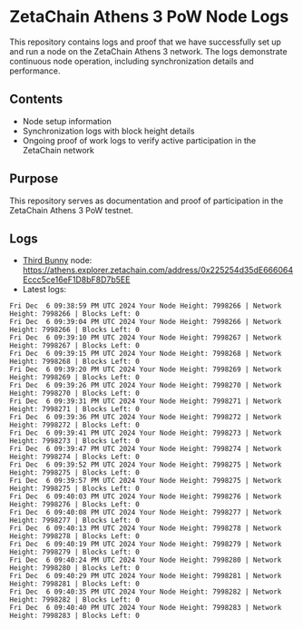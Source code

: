 # ZetaChain Athens 3 PoW Node Logs
This repository contains logs and proof that we have successfully set up and run a node on the ZetaChain Athens 3 network. The logs demonstrate continuous node operation, including synchronization details and performance.

## Contents
- Node setup information
- Synchronization logs with block height details
- Ongoing proof of work logs to verify active participation in the ZetaChain network

## Purpose
This repository serves as documentation and proof of participation in the ZetaChain Athens 3 PoW testnet.

## Logs

- [Third Bunny](https://thirdbunny.xyz/) node: https://athens.explorer.zetachain.com/address/0x225254d35dE666064Eccc5ce16eF1D8bF8D7b5EE
- Latest logs:
```
Fri Dec  6 09:38:59 PM UTC 2024 Your Node Height: 7998266 | Network Height: 7998266 | Blocks Left: 0
Fri Dec  6 09:39:04 PM UTC 2024 Your Node Height: 7998266 | Network Height: 7998266 | Blocks Left: 0
Fri Dec  6 09:39:10 PM UTC 2024 Your Node Height: 7998267 | Network Height: 7998267 | Blocks Left: 0
Fri Dec  6 09:39:15 PM UTC 2024 Your Node Height: 7998268 | Network Height: 7998268 | Blocks Left: 0
Fri Dec  6 09:39:20 PM UTC 2024 Your Node Height: 7998269 | Network Height: 7998269 | Blocks Left: 0
Fri Dec  6 09:39:26 PM UTC 2024 Your Node Height: 7998270 | Network Height: 7998270 | Blocks Left: 0
Fri Dec  6 09:39:31 PM UTC 2024 Your Node Height: 7998271 | Network Height: 7998271 | Blocks Left: 0
Fri Dec  6 09:39:36 PM UTC 2024 Your Node Height: 7998272 | Network Height: 7998272 | Blocks Left: 0
Fri Dec  6 09:39:41 PM UTC 2024 Your Node Height: 7998273 | Network Height: 7998273 | Blocks Left: 0
Fri Dec  6 09:39:47 PM UTC 2024 Your Node Height: 7998274 | Network Height: 7998274 | Blocks Left: 0
Fri Dec  6 09:39:52 PM UTC 2024 Your Node Height: 7998275 | Network Height: 7998275 | Blocks Left: 0
Fri Dec  6 09:39:57 PM UTC 2024 Your Node Height: 7998275 | Network Height: 7998275 | Blocks Left: 0
Fri Dec  6 09:40:03 PM UTC 2024 Your Node Height: 7998276 | Network Height: 7998276 | Blocks Left: 0
Fri Dec  6 09:40:08 PM UTC 2024 Your Node Height: 7998277 | Network Height: 7998277 | Blocks Left: 0
Fri Dec  6 09:40:13 PM UTC 2024 Your Node Height: 7998278 | Network Height: 7998278 | Blocks Left: 0
Fri Dec  6 09:40:19 PM UTC 2024 Your Node Height: 7998279 | Network Height: 7998279 | Blocks Left: 0
Fri Dec  6 09:40:24 PM UTC 2024 Your Node Height: 7998280 | Network Height: 7998280 | Blocks Left: 0
Fri Dec  6 09:40:29 PM UTC 2024 Your Node Height: 7998281 | Network Height: 7998281 | Blocks Left: 0
Fri Dec  6 09:40:35 PM UTC 2024 Your Node Height: 7998282 | Network Height: 7998282 | Blocks Left: 0
Fri Dec  6 09:40:40 PM UTC 2024 Your Node Height: 7998283 | Network Height: 7998283 | Blocks Left: 0
```
